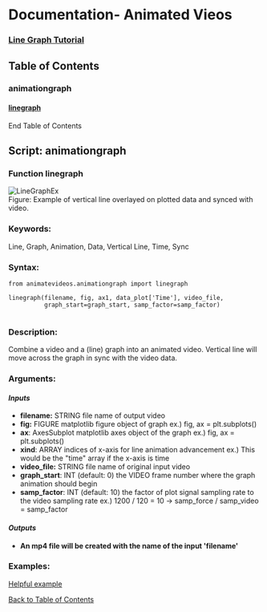 # Documentation- Animated Vieos

### [Line Graph Tutorial](https://github.com/USCBiomechanicsLab/labcodes/blob/master/animatevideos/Example_LineGraph.md)

## Table of Contents


### animationgraph
#### [linegraph](#function-linegraph)

End Table of Contents  


## Script: animationgraph
### Function linegraph

![LineGraphEx](https://github.com/USCBiomechanicsLab/labcodes/blob/master/DocMaterials/GraphVid_Example.png)  
Figure: Example of vertical line overlayed on plotted data and synced with video.


### **Keywords:**
Line, Graph, Animation, Data, Vertical Line, Time, Sync

### **Syntax:**
```
from animatevideos.animationgraph import linegraph

linegraph(filename, fig, ax1, data_plot['Time'], video_file,
          graph_start=graph_start, samp_factor=samp_factor)
                              
```
### **Description:**  
Combine a video and a (line) graph into an animated video.
Vertical line will move across the graph in sync with the video data.
 
### **Arguments:**

#### *Inputs*

   * **filename:** STRING file name of output video
   * **fig:** FIGURE matplotlib figure object of graph
        ex.) fig, ax = plt.subplots()
   * **ax**: AxesSubplot matplotlib axes object of the graph
        ex.) fig, ax = plt.subplots()
   * **xind**: ARRAY indices of x-axis for line animation advancement 
        ex.) This would be the "time" array if the x-axis is time
   * **video_file:** STRING file name of original input video
   * **graph_start**: INT (default: 0) the VIDEO frame number where the graph animation should begin
   * **samp_factor**: INT (default: 10) the factor of plot signal sampling rate to the video sampling rate
        ex.) 1200 / 120 = 10  -> samp_force / samp_video = samp_factor
           
#### *Outputs*

   * **An mp4 file will be created with the name of the input 'filename'**
   
### **Examples:**
[Helpful example](https://github.com/USCBiomechanicsLab/labcodes/blob/master/animatevideos/linegraph_example.py)

[Back to Table of Contents](#table-of-contents) 

